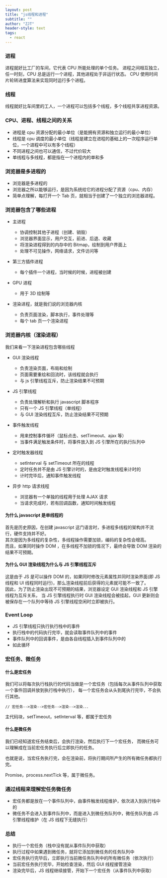 ```yaml
---
layout: post
title: "js线程和进程"
subtitle: ""
author: "ZJT"
header-style: text
tags:
  - react
---
```


### 进程

进程就好比工厂的车间，它代表 CPU 所能处理的单个任务。 进程之间相互独立，任一时刻，CPU 总是运行一个进程，其他进程处于非运行状态。 CPU 使用时间片轮转进度算法来实现同时运行多个进程。

### 线程

线程就好比车间里的工人，一个进程可以包括多个线程，多个线程共享进程资源。

### CPU、进程、线程之间的关系

- 进程是 cpu 资源分配的最小单位（是能拥有资源和独立运行的最小单位）
- 线程是 cpu 调度的最小单位（线程是建立在进程的基础上的一次程序运行单位，一个进程中可以有多个线程）
- 不同进程之间也可以通信，不过代价较大
- 单线程与多线程，都是指在一个进程内的单和多

### 浏览器是多进程的

- 浏览器是多进程的
- 浏览器之所以能够运行，是因为系统给它的进程分配了资源（cpu、内存）
- 简单点理解，每打开一个 Tab 页，就相当于创建了一个独立的浏览器进程。

### 浏览器包含了哪些进程

- 主进程

  - 协调控制其他子进程（创建、销毁）
  - 浏览器界面显示，用户交互，前进、后退、收藏
  - 将渲染进程得到的内存中的 Bitmap，绘制到用户界面上
  - 处理不可见操作，网络请求，文件访问等

- 第三方插件进程

  - 每个插件一个进程，当时候的时候，进程被创建

- GPU 进程

  - 用于 3D 绘制等

* 渲染进程，就是我们说的浏览器内核

  - 负责页面渲染，脚本执行，事件处理等
  - 每个 tab 页一个渲染进程

### 浏览器内核（渲染进程）

我们来看一下渲染进程包含哪些线程

- GUI 渲染线程

  - 负责渲染页面，布局和绘制
  - 页面需要重绘和回流时，该线程就会执行
  - 与 js 引擎线程互斥，防止渲染结果不可预期

- JS 引擎线程

  - 负责处理解析和执行 javascript 脚本程序
  - 只有一个 JS 引擎线程（单线程）
  - 与 GUI 渲染线程互斥，防止渲染结果不可预期

- 事件触发线程

  - 用来控制事件循环（鼠标点击、setTimeout、ajax 等）
  - 当事件满足触发条件时，将事件放入到 JS 引擎所在的执行队列中

- 定时触发器线程

  - setInterval 与 setTimeout 所在的线程
  - 定时任务并不是由 JS 引擎计时的，是由定时触发线程来计时的
  - 计时完毕后，通知事件触发线程

- 异步 http 请求线程
  - 浏览器有一个单独的线程用于处理 AJAX 请求
  - 当请求完成时，若有回调函数，通知时间触发线程

#### 为什么 javascript 是单线程的

首先是历史原因，在创建 javascript 这门语言时，多进程多线程的架构并不流行，硬件支持并不好。  
其次是因为多线程的复杂性，多线程操作需要加锁，编码的复杂性会增高。  
而且，如果同时操作 DOM ，在多线程不加锁的情况下，最终会导致 DOM 渲染的结果不可预期。

#### 为什么 GUI 渲染线程为什么与 JS 引擎线程互斥

这是由于 JS 是可以操作 DOM 的，如果同时修改元素属性并同时渲染界面(即 JS 线程和 UI 线程同时运行)，那么渲染线程前后获得的元素就可能不一致了。  
因此，为了防止渲染出现不可预期的结果，浏览器设定 GUI 渲染线程和 JS 引擎线程为互斥关系，
当 JS 引擎线程执行时 GUI 渲染线程会被挂起，GUI 更新则会被保存在一个队列中等待 JS 引擎线程空闲时立即被执行。

### Event Loop

- JS 引擎线程只执行执行栈中的事件
- 执行栈中的代码执行完毕，就会读取事件队列中的事件
- 事件队列中的回调事件，是由各自线程插入到事件队列中的
- 如此循环

### 宏任务、微任务

#### 什么是宏任务

我们可以将每次执行栈执行的代码当做是一个宏任务（包括每次从事件队列中获取一个事件回调并放到执行栈中执行）， 每一个宏任务会从头到尾执行完毕，不会执行其他。

```
// 宏任务-->渲染-->宏任务-->渲染-->渲染．．．
```

主代码块，setTimeout，setInterval 等，都属于宏任务

#### 什么是微任务

我们已经知道宏任务结束后，会执行渲染，然后执行下一个宏任务， 而微任务可以理解成在当前宏任务执行后立即执行的任务。

也就是说，当宏任务执行完，会在渲染前，将执行期间所产生的所有微任务都执行完。

Promise，process.nextTick 等，属于微任务。

### 通过线程来理解宏任务微任务

- 宏任务都是放在一个事件队列中，由事件触发线程维护，依次进入到执行栈中的
- 微任务不会进入到事件队列中，而是进入到微任务队列中，微任务队列由 JS 引擎线程维护（在 JS 线程下无缝执行）

### 总结

- 执行一个宏任务（栈中没有就从事件队列中获取）
- 执行过程中如果遇到微任务，就将它添加到微任务的任务队列中
- 宏任务执行完毕后，立即执行当前微任务队列中的所有微任务（依次执行）
- 当前宏任务执行完毕，开始检查渲染，然后 GUI 线程接管渲染
- 渲染完毕后，JS 线程继续接管，开始下一个宏任务（从事件队列中获取）
